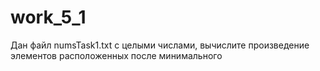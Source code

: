 # work_5_1
Дан файл numsTask1.txt с целыми числами, вычислите произведение элементов расположенных после минимального
